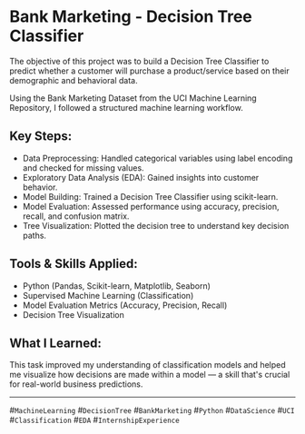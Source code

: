 # Bank Marketing - Decision Tree Classifier

The objective of this project was to build a Decision Tree Classifier to predict whether a customer will purchase a product/service based on their demographic and behavioral data.

Using the Bank Marketing Dataset from the UCI Machine Learning Repository, I followed a structured machine learning workflow.

## Key Steps:
- Data Preprocessing: Handled categorical variables using label encoding and checked for missing values.
- Exploratory Data Analysis (EDA): Gained insights into customer behavior.
- Model Building: Trained a Decision Tree Classifier using scikit-learn.
- Model Evaluation: Assessed performance using accuracy, precision, recall, and confusion matrix.
- Tree Visualization: Plotted the decision tree to understand key decision paths.

## Tools & Skills Applied:
- Python (Pandas, Scikit-learn, Matplotlib, Seaborn)
- Supervised Machine Learning (Classification)
- Model Evaluation Metrics (Accuracy, Precision, Recall)
- Decision Tree Visualization

## What I Learned:
This task improved my understanding of classification models and helped me visualize how decisions are made within a model — a skill that's crucial for real-world business predictions.


--- 

#`MachineLearning` #`DecisionTree` #`BankMarketing` #`Python` #`DataScience` #`UCI` #`Classification` #`EDA` #`InternshipExperience`

